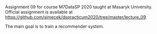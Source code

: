 Assignment 09 for course M7DataSP 2020 taught at Masaryk University. Official assignment is available at https://github.com/simecek/dspracticum2020/tree/master/lecture_09.

The main goal is to train a recommender system.